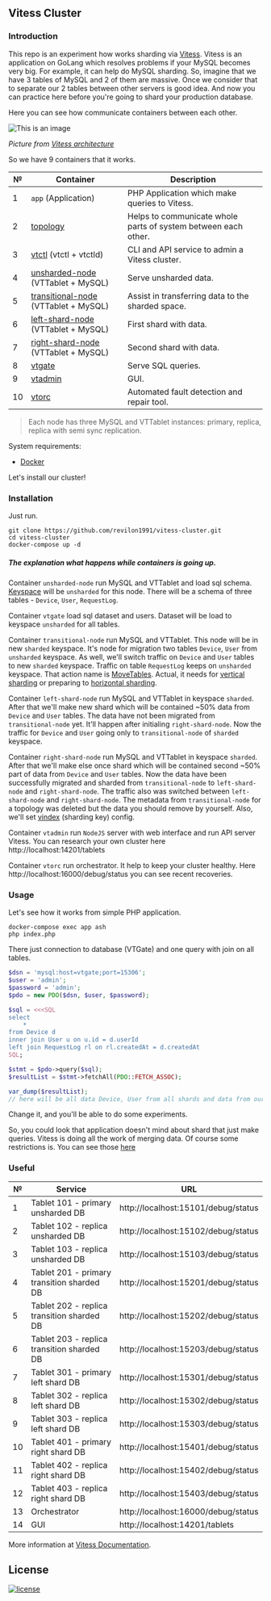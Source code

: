 ## Vitess Cluster

### Introduction
This repo is an experiment how works sharding via [Vitess](https://vitess.io).
Vitess is an application on GoLang which resolves problems if your MySQL becomes very big.
For example, it can help do MySQL sharding.
So, imagine that we have 3 tables of MySQL and 2 of them are massive.
Once we consider that to separate our 2 tables between other servers is good idea.
And now you can practice here before you're going to shard your production database.

Here you can see how communicate containers between each other.

![This is an image](https://vitess.io/docs/17.0/overview/img/architecture.svg)

_Picture from [Vitess architecture](https://vitess.io/docs/17.0/overview/architecture/)_

So we have 9 containers that it works.

| №  | Container                                                                            | Description                                                    |
|----|--------------------------------------------------------------------------------------|----------------------------------------------------------------|
| 1  | `app` (Application)                                                                  | PHP Application which make queries to Vitess.                  |
| 2  | [topology](https://vitess.io/docs/17.0/concepts/topology-service/)                   | Helps to communicate whole parts of system between each other. |
| 3  | [vtctl](https://vitess.io/docs/17.0/concepts/vtctl/)  (vtctl + vtctld)               | CLI and API service to admin a Vitess cluster.                 |
| 4  | [unsharded-node](https://vitess.io/docs/17.0/concepts/tablet/) (VTTablet + MySQL)    | Serve unsharded data.                                          |
| 5  | [transitional-node](https://vitess.io/docs/17.0/concepts/tablet/) (VTTablet + MySQL) | Assist in transferring data to the sharded space.              |
| 6  | [left-shard-node](https://vitess.io/docs/17.0/concepts/tablet/) (VTTablet + MySQL)   | First shard with data.                                         |
| 7  | [right-shard-node](https://vitess.io/docs/17.0/concepts/tablet/) (VTTablet + MySQL)  | Second shard with data.                                        |
| 8  | [vtgate](https://vitess.io/docs/17.0/concepts/vtgate/)                               | Serve SQL queries.                                             |
| 9  | [vtadmin](https://vitess.io/docs/17.0/reference/programs/vtadmin-web/)               | GUI.                                                           |
| 10 | [vtorc](https://vitess.io/docs/17.0/user-guides/configuration-basic/vtorc/)          | Automated fault detection and repair tool.                     |

> Each node has three MySQL and VTTablet instances: primary, replica, replica with semi sync replication.

System requirements:
* [Docker](https://www.docker.com)

Let's install our cluster!

### Installation
Just run.
```shell
git clone https://github.com/revilon1991/vitess-cluster.git
cd vitess-cluster
docker-compose up -d
```
##### The explanation what happens while containers is going up.
Container `unsharded-node` run MySQL and VTTablet and load sql schema.
[Keyspace](https://vitess.io/docs/17.0/concepts/keyspace/) will be `unsharded` for this node.
There will be a schema of three tables - `Device`, `User`, `RequestLog`.

Container `vtgate` load sql dataset and users.
Dataset will be load to keyspace `unsharded` for all tables.

Container `transitional-node` run MySQL and VTTablet.
This node will be in new `sharded` keyspace.
It's node for migration two tables `Device`, `User` from `unsharded` keyspace.
As well, we'll switch traffic on `Device` and `User` tables to new `sharded` keyspace.
Traffic on table `RequestLog` keeps on `unsharded` keyspace.
That action name is [MoveTables](https://vitess.io/docs/17.0/user-guides/migration/move-tables/).
Actual, it needs for [vertical sharding](https://vitess.io/docs/17.0/reference/features/sharding/) or preparing to [horizontal sharding](https://vitess.io/docs/17.0/reference/features/sharding/).

Container `left-shard-node` run MySQL and VTTablet in keyspace `sharded`.
After that we'll make new shard which will be contained ~50% data from `Device` and `User` tables.
The data have not been migrated from `transitional-node` yet. It'll happen after initialing `right-shard-node`.
Now the traffic for `Device` and `User` going only to `transitional-node` of `sharded` keyspace.

Container `right-shard-node` run MySQL and VTTablet in keyspace `sharded`.
After that we'll make else once shard which will be contained second ~50% part of data from `Device` and `User` tables.
Now the data have been successfully migrated and sharded from `transitional-node` to `left-shard-node` and `right-shard-node`.
The traffic also was switched between `left-shard-node` and `right-shard-node`.
The metadata from `transitional-node` for a topology was deleted but the data you should remove by yourself.
Also, we'll set [vindex](https://vitess.io/docs/17.0/reference/features/vindexes/) (sharding key) config.

Container `vtadmin` run `NodeJS` server with web interface and run API server Vitess.
You can research your own cluster here http://localhost:14201/tablets

Container `vtorc` run orchestrator. It help to keep your cluster healthy.
Here http://localhost:16000/debug/status you can see recent recoveries.

### Usage
Let's see how it works from simple PHP application.
```shell
docker-compose exec app ash
php index.php
```

There just connection to database (VTGate) and one query with join on all tables.
```php
$dsn = 'mysql:host=vtgate;port=15306';
$user = 'admin';
$password = 'admin';
$pdo = new PDO($dsn, $user, $password);

$sql = <<<SQL
select
    *
from Device d
inner join User u on u.id = d.userId
left join RequestLog rl on rl.createdAt = d.createdAt
SQL;

$stmt = $pdo->query($sql);
$resultList = $stmt->fetchAll(PDO::FETCH_ASSOC);

var_dump($resultList);
// here will be all data Device, User from all shards and data from our first keyspace from table RequestLog.
```
Change it, and you'll be able to do some experiments.

So, you could look that application doesn't mind about shard that just make queries.
Vitess is doing all the work of merging data.
Of course some restrictions is.
You can see those [here](https://vitess.io/docs/17.0/reference/compatibility/mysql-compatibility/)

### Useful
| №  | Service                                    | URL                                 |
|----|--------------------------------------------|-------------------------------------|
| 1  | Tablet 101 - primary unsharded DB          | http://localhost:15101/debug/status |
| 2  | Tablet 102 - replica unsharded DB          | http://localhost:15102/debug/status |
| 3  | Tablet 103 - replica unsharded DB          | http://localhost:15103/debug/status |
| 4  | Tablet 201 - primary transition sharded DB | http://localhost:15201/debug/status |
| 5  | Tablet 202 - replica transition sharded DB | http://localhost:15202/debug/status |
| 6  | Tablet 203 - replica transition sharded DB | http://localhost:15203/debug/status |
| 7  | Tablet 301 - primary left shard DB         | http://localhost:15301/debug/status |
| 8  | Tablet 302 - replica left shard DB         | http://localhost:15302/debug/status |
| 9  | Tablet 303 - replica left shard DB         | http://localhost:15303/debug/status |
| 10 | Tablet 401 - primary right shard DB        | http://localhost:15401/debug/status |
| 11 | Tablet 402 - replica right shard DB        | http://localhost:15402/debug/status |
| 12 | Tablet 403 - replica right shard DB        | http://localhost:15403/debug/status |
| 13 | Orchestrator                               | http://localhost:16000/debug/status |
| 14 | GUI                                        | http://localhost:14201/tablets      |

More information at [Vitess Documentation](https://vitess.io/docs/17.0/).

License
-------

[![license](https://img.shields.io/badge/License-MIT-green.svg?style=flat-square)](./LICENSE)
